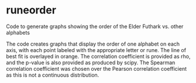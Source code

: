 # runeorder
Code to generate graphs showing the order of the Elder Futhark vs. other alphabets

The code creates graphs that display the order of one alphabet on each axis, with each point labeled with the appropriate letter or rune.
The line of best fit is overlayed in orange. The correlation coefficient is provided as rho, and the p-value is also provided as produced by scipy. 
The Spearman correlation coefficient was chosen over the Pearson correlation coefficient as this is not a continuous distribution.
